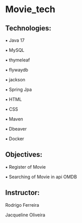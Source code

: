 <h1>Movie_tech</h1>

<h2>Technologies: </h2>
<p>▪️ Java 17</p>
<p>▪️ MySQL</p>
<p>▪️ thymeleaf</p>
<p>▪️ flywaydb</p>
<p>▪️ jackson</p>
<p>▪️ Spring Jpa</p>
<p>▪️ HTML</p>
<p>▪️ CSS</p>
<p>▪️ Maven</p>
<p>▪️ Dbeaver</p>
<p>▪️ Docker</p>

<h2>Objectives:</h2>
<p>▪️ Register of Movie</p>
<p>▪️ Searching of Movie in api OMDB</p>

<h2>Instructor:</h2>
<p>Rodrigo Ferreira</p>
<p>Jacqueline Oliveira</p>


